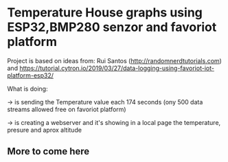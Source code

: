 # Temperature House graphs using ESP32,BMP280 senzor and favoriot platform

Project is based on ideas from: Rui Santos (http://randomnerdtutorials.com) and https://tutorial.cytron.io/2019/03/27/data-logging-using-favoriot-iot-platform-esp32/ 

What is doing:

-> is sending the Temperature value each 174 seconds (ony 500 data streams allowed free on favoriot platform)

-> is creating a webserver and it's showing in a local page the temperature, presure and aprox altitude

## More to come here
